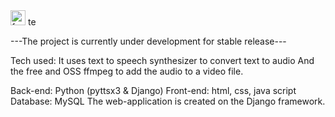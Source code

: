 <img width="24" alt="favicon" src="https://user-images.githubusercontent.com/79274516/208621370-d39bdb26-2df4-4bc3-8d14-7009fe3b3f2f.png">
te

---The project is currently under development for stable release---

Tech used:
It uses text to speech synthesizer to convert text to audio
And the free and OSS ffmpeg to add the audio to a video file.

  Back-end: Python (pyttsx3 & Django)
  Front-end: html, css, java script
  Database: MySQL
The web-application is created on the Django framework.
